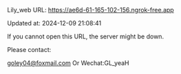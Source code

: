 Lily_web URL: https://ae6d-61-165-102-156.ngrok-free.app

Updated at: 2024-12-09 21:08:41

If you cannot open this URL, the server might be down.

Please contact: 

goley04@foxmail.com Or Wechat:GL_yeaH